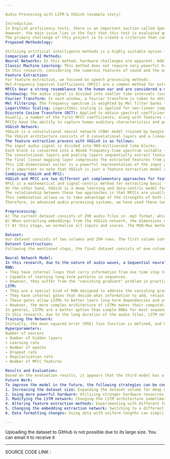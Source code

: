 ```yaml
---

Audio Processing with LSTM & VGGish (example story)

Introduction
In English proficiency tests, there is an important section called Speaking where the test-taker must read a paragraph aloud, following proper pronunciation, accent, word accuracy, clarity, speed, fluency, and the appropriate tone (declarative, exclamatory, or interrogative) for each sentence. Ultimately, this reading performance is scored, and this score determines whether the test-taker passes or fails the exam.
However, the main issue lies in the fact that this test is evaluated qualitatively by judges and lacks a precise formula or framework. In this report, I aim to develop a quantitative solution for this test.
The primary challenge of this project is to create a criterion that can estimate the probable score of the test-taker. Additionally, it is challenging to quantify the aforementioned features. Another challenge is that each test-taker reads different paragraphs, meaning there is no fixed, identical sentence being read. Consequently, the recorded audio from the test-takers varies in length, and general factors such as gender, age, place of origin, etc., can influence the quality of the performance, further complicating the matter.
Proposed Methodology:

Utilizing artificial intelligence methods is a highly suitable option for addressing this challenge. This is because, without considering the individual preferences of the judges, we employ an AI model for evaluation, which can estimate scores from our data.
Comparison of AI Methods:
Neural Networks: In this method, hardware challenges are apparent. Additionally, working with neural networks is considerably more challenging compared to machine learning algorithms. The main feature of this method is automatic feature extraction and the ability to use pre-trained networks.
Classic Machine Learning: This method does not require very powerful hardware and implementation is much easier with libraries like Scikit-Learn. However, feature extraction needs to be done manually.
In this research, considering the numerous features of sound and the availability of pre-trained networks for audio, deep neural networks have been employed.
Feature Extraction:
For feature extraction, we focused on speech processing methods.
Mel-Frequency Cepstral Coefficients (MFCC) are a common method for extracting features from audio signals, typically used in speech processing applications such as speech recognition, speaker identification, and sound classification.
MFCCs bear a strong resemblance to the human ear and are considered a method for simulating the human auditory system. The MFCC extraction process involves the following stages:
Windowing: The audio signal is divided into smaller time intervals (usually 20–40 milliseconds).
Fourier Transform: In each window, a Fourier transform is taken to obtain the frequency spectrum of the signal.
Mel Filtering: The frequency spectrum is weighted by Mel filter banks that simulate the human ear.
Logarithmic Scaling: Logarithmic scaling is applied for non-linear compression to simulate human auditory sensitivity.
Discrete Cosine Transform (DCT): Applied to obtain spectral coefficients or MFCCs. MFCCs represent the shape of the spectrum.
Usually, a number of the first MFCC coefficients, along with features such as energy and numerical averages, are used to describe a complete time interval of the signal.
MFCCs have the ability to capture human auditory characteristics and perform well in applications such as speech recognition, music classification, and environmental sound detection. They provide the possibility of reducing the dimensions of audio data and are often the first step in speech processing systems.
VGGish Network:
VGGish is a convolutional neural network (CNN) model trained by Google researchers for feature extraction from audio content. This model is based on the VGGNet architecture designed for image recognition, but adapted for feature extraction from audio signals such as speech, music, and environmental sounds.
The VGGish architecture consists of 8 convolutional layers and a linear mapping layer at the end. The convolutional layers consist of convolutional, pooling, and activation layers. Each convolutional layer has 3x3 convolution filters trained to extract various features from audio signals.
The feature extraction process with VGGish is as follows:
The input audio signal is divided into 960-millisecond time blocks.
Each block is converted into a 96x64 frequency-time spectrum suitable for input to the convolutional layers.
The convolutional layers and pooling layers sequentially extract features from the frequency-time spectrum.
The final linear mapping layer compresses the extracted features from previous layers into a 128-dimensional vector of audio features.
This 128-dimensional vector is a powerful representation of the input audio content that can be used for classification, sound event detection, and other audio processing applications. The VGGish model has been trained on a vast dataset of diverse audio content to extract meaningful features from speech, music, environmental sounds, etc.
It's important to note that VGGish is just a feature extraction model and needs to be combined with another machine learning model such as convolutional neural networks or recurrent neural networks for specific applications like classification or sound detection.
Combining VGGish and MFCC:
VGGish and MFCC are two different yet complementary approaches for feature extraction from audio signals. The relationship between them is as follows:
MFCC is a mathematical and signal-centric method for extracting basic features from audio signals. Inspired by the human auditory system, this method extracts features such as spectral coefficients, energy, etc., from audio signals. MFCCs are basic features that represent important patterns in audio signals.
On the other hand, VGGish is a deep learning and data-centric model for feature extraction from audio. This model, trained on a large dataset of diverse audio content, learns to extract more complex and meaningful features from audio.
The relationship between these two approaches is that MFCCs are usually used as the initial input to the VGGish model. That is, MFCCs are first extracted from the audio signal, and then these basic features are fed into the VGGish model to learn more complex and meaningful features from them.
This combination allows us to take advantage of the strengths of both approaches. MFCCs provide basic features related to the human auditory system, while VGGish transforms these basic features into deeper and more meaningful features that are more useful for specific audio processing tasks.
Therefore, in advanced audio processing systems, we have used these two approaches in combination to extract rich and efficient features from audio content.

Preprocessing:
A) The current dataset consists of 299 audio files in .mp3 format, which is used for compression. To extract the necessary features, we need to convert them to .wav format and extract them from the compressed state.
B) When extracting embeddings from the VGGish network, the dimensions of the embeddings are in the form [128*n], where n varies depending on the length of the audio. In the current dataset, the minimum length is 19 and the maximum is 37. After extracting MFCCs, our embedding matrix changes to [n*26], where the number 26 refers to the number of extracted features, and n varies depending on the length of the audio. When feeding these features into the deep neural network model, it's necessary for all dimensions to be equal. To achieve this, we use padding. We transform the dimensions of all audio files to match the largest audio file, and any missing data is filled with zeros (Zero Padding).
C) At this stage, we normalize all inputs and scores. The MIN-Max method is used, and our data range is scaled between 0 and 1.

Dataset:
Our dataset consists of two columns and 299 rows. The first column contains the name of the audio files, and the second column contains the corresponding scores.
Dataset Construction:
Following the mentioned steps, the final dataset consists of one column containing the extracted MFCCs from the embeddings, normalized, and the second column containing the normalized scores. Additionally, the current dataset is divided into two parts, 80% for training and 20% for evaluation.

Neural Network Model:
In this research, due to the nature of audio waves, a Sequential neural network model has been utilized. There are three common types of deep neural network models for this data:
RNN:
- They have internal loops that carry information from one time step to the next.
- Capable of learning long-term patterns in sequences.
- However, they suffer from the "vanishing gradient" problem in practice, making them struggle with learning long-term dependencies.
LSTM:
- They are a special kind of RNN designed to address the vanishing gradient problem.
- They have internal gates that decide what information to add, retain, or discard from the cell memory.
- These gates allow LSTMs to better learn long-term dependencies and avoid the vanishing gradient problem.
- However, the more complex architecture of LSTMs makes their computations heavier than simple RNNs.
In general, LSTMs are a better option than simple RNNs for most sequence data-related tasks because they can better learn long-term patterns. However, in cases where the sequence length is short or computational resources are limited, using simple RNNs may be more suitable.
In this research, due to the long duration of the audio files, LSTM networks have been used. Transformer networks have been set aside due to hardware limitations.
Training the Network:
Initially, the mean squared error (MSE) loss function is defined, and hyperparameter values are set. The network training begins. Techniques such as regularization and dropout are used to prevent overfitting.
Hyperparameters:
Number of neurons
- Number of hidden layers
- Learning rate
- Number of epochs
- Dropout rate
- Regularization rate
- Number of MFCC features

Results and Evaluation:
Based on the evaluation results, it appears that the third model has a lower error. However, the overall error on the test data should ideally be between 0.001 to 0.01 to be considered acceptable. Due to computational complexity, the LSTM model could not be trained with a larger and deeper network. Therefore, we have settled for these results.
Future Work:
To improve the model in the future, the following strategies can be considered:
1. Increasing the dataset size: Expanding the dataset volume for deep neural networks can potentially enhance performance.
2. Using more powerful hardware: Utilizing stronger hardware resources than the free Google Colab environment used in the current research can lead to better results.
3. Modifying the LSTM network: Changing the LSTM architecture sometimes improves results.
4. Altering feature extraction methods: Experimenting with different feature extraction techniques such as LPCCs, PLPs, Rasta-PLP, GFCCs, energy-based features, phase angle-based features, wavelet transform-based features, or features extracted from convolutional neural networks like VGGish might yield better results.
5. Changing the embedding extraction network: Switching to a different network architecture like VGGVox for embedding extraction could be beneficial.
6. Data formatting changes: Using data with uniform lengths can simplify processing and potentially improve model performance.

---
```


Uploading the dataset to GitHub is not possible due to its large size. You can email it to receive it

---

SOURCE CODE LINK :
